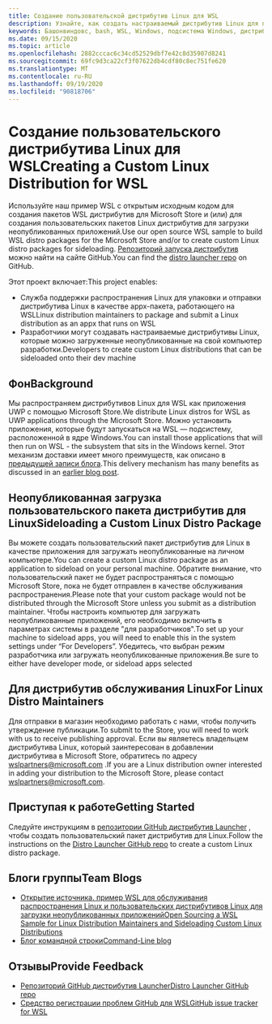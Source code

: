 ```yaml
---
title: Создание пользовательской дистрибутив Linux для WSL
description: Узнайте, как создать настраиваемый дистрибутив Linux для подсистемы Windows для Linux.
keywords: Башонвиндовс, bash, WSL, Windows, подсистема Windows, дистрибутив, настраиваемый
ms.date: 09/15/2020
ms.topic: article
ms.openlocfilehash: 2882cccac6c34cd52529dbf7e42c8d35907d8241
ms.sourcegitcommit: 69fc9d3ca22cf3f07622db4cdf80c8ec751fe620
ms.translationtype: MT
ms.contentlocale: ru-RU
ms.lasthandoff: 09/19/2020
ms.locfileid: "90818706"
---
```

# <a name="creating-a-custom-linux-distribution-for-wsl"></a><span data-ttu-id="7b700-104">Создание пользовательского дистрибутива Linux для WSL</span><span class="sxs-lookup"><span data-stu-id="7b700-104">Creating a Custom Linux Distribution for WSL</span></span>

<span data-ttu-id="7b700-105">Используйте наш пример WSL с открытым исходным кодом для создания пакетов WSL дистрибутив для Microsoft Store и (или) для создания пользовательских пакетов Linux дистрибутив для загрузки неопубликованных приложений.</span><span class="sxs-lookup"><span data-stu-id="7b700-105">Use our open source WSL sample to build WSL distro packages for the Microsoft Store and/or to create custom Linux distro packages for sideloading.</span></span> <span data-ttu-id="7b700-106">[Репозиторий запуска дистрибутив](https://github.com/Microsoft/WSL-DistroLauncher) можно найти на сайте GitHub.</span><span class="sxs-lookup"><span data-stu-id="7b700-106">You can find the [distro launcher repo](https://github.com/Microsoft/WSL-DistroLauncher) on GitHub.</span></span>

<span data-ttu-id="7b700-107">Этот проект включает:</span><span class="sxs-lookup"><span data-stu-id="7b700-107">This project enables:</span></span>

- <span data-ttu-id="7b700-108">Служба поддержки распространения Linux для упаковки и отправки дистрибутива Linux в качестве appx-пакета, работающего на WSL</span><span class="sxs-lookup"><span data-stu-id="7b700-108">Linux distribution maintainers to package and submit a Linux distribution as an appx that runs on WSL</span></span>
- <span data-ttu-id="7b700-109">Разработчики могут создавать настраиваемые дистрибутивы Linux, которые можно загруженные неопубликованные на свой компьютер разработки.</span><span class="sxs-lookup"><span data-stu-id="7b700-109">Developers to create custom Linux distributions that can be sideloaded onto their dev machine</span></span>

## <a name="background"></a><span data-ttu-id="7b700-110">Фон</span><span class="sxs-lookup"><span data-stu-id="7b700-110">Background</span></span>

<span data-ttu-id="7b700-111">Мы распространяем дистрибутивов Linux для WSL как приложения UWP с помощью Microsoft Store.</span><span class="sxs-lookup"><span data-stu-id="7b700-111">We distribute Linux distros for WSL as UWP applications through the Microsoft Store.</span></span> <span data-ttu-id="7b700-112">Можно установить приложения, которые будут запускаться на WSL — подсистему, расположенной в ядре Windows.</span><span class="sxs-lookup"><span data-stu-id="7b700-112">You can install those applications that will then run on WSL - the subsystem that sits in the Windows kernel.</span></span> <span data-ttu-id="7b700-113">Этот механизм доставки имеет много преимуществ, как описано в [предыдущей записи блога](https://blogs.msdn.microsoft.com/commandline/2017/07/10/ubuntu-now-available-from-the-windows-store/).</span><span class="sxs-lookup"><span data-stu-id="7b700-113">This delivery mechanism has many benefits as discussed in an [earlier blog post](https://blogs.msdn.microsoft.com/commandline/2017/07/10/ubuntu-now-available-from-the-windows-store/).</span></span>

## <a name="sideloading-a-custom-linux-distro-package"></a><span data-ttu-id="7b700-114">Неопубликованная загрузка пользовательского пакета дистрибутив для Linux</span><span class="sxs-lookup"><span data-stu-id="7b700-114">Sideloading a Custom Linux Distro Package</span></span>

<span data-ttu-id="7b700-115">Вы можете создать пользовательский пакет дистрибутив для Linux в качестве приложения для загружать неопубликованные на личном компьютере.</span><span class="sxs-lookup"><span data-stu-id="7b700-115">You can create a custom Linux distro package as an application to sideload on your personal machine.</span></span> <span data-ttu-id="7b700-116">Обратите внимание, что пользовательский пакет не будет распространяться с помощью Microsoft Store, пока не будет отправлен в качестве обслуживания распространения.</span><span class="sxs-lookup"><span data-stu-id="7b700-116">Please note that your custom package would not be distributed through the Microsoft Store unless you submit as a distribution maintainer.</span></span>
<span data-ttu-id="7b700-117">Чтобы настроить компьютер для загружать неопубликованные приложений, его необходимо включить в параметрах системы в разделе "для разработчиков".</span><span class="sxs-lookup"><span data-stu-id="7b700-117">To set up your machine to sideload apps, you will need to enable this in the system settings under “For Developers”.</span></span>  <span data-ttu-id="7b700-118">Убедитесь, что выбран режим разработчика или загружать неопубликованные приложения.</span><span class="sxs-lookup"><span data-stu-id="7b700-118">Be sure to either have developer mode, or sideload apps selected</span></span>

## <a name="for-linux-distro-maintainers"></a><span data-ttu-id="7b700-119">Для дистрибутив обслуживания Linux</span><span class="sxs-lookup"><span data-stu-id="7b700-119">For Linux Distro Maintainers</span></span>

<span data-ttu-id="7b700-120">Для отправки в магазин необходимо работать с нами, чтобы получить утверждение публикации.</span><span class="sxs-lookup"><span data-stu-id="7b700-120">To submit to the Store, you will need to work with us to receive publishing approval.</span></span> <span data-ttu-id="7b700-121">Если вы являетесь владельцем дистрибутива Linux, который заинтересован в добавлении дистрибутива в Microsoft Store, обратитесь по адресу wslpartners@microsoft.com .</span><span class="sxs-lookup"><span data-stu-id="7b700-121">If you are a Linux distribution owner interested in adding your distribution to the Microsoft Store, please contact wslpartners@microsoft.com.</span></span>

## <a name="getting-started"></a><span data-ttu-id="7b700-122">Приступая к работе</span><span class="sxs-lookup"><span data-stu-id="7b700-122">Getting Started</span></span>

<span data-ttu-id="7b700-123">Следуйте инструкциям в [репозитории GitHub дистрибутив Launcher](https://github.com/Microsoft/WSL-DistroLauncher) , чтобы создать пользовательский пакет дистрибутив для Linux.</span><span class="sxs-lookup"><span data-stu-id="7b700-123">Follow the instructions on the [Distro Launcher GitHub repo](https://github.com/Microsoft/WSL-DistroLauncher) to create a custom Linux distro package.</span></span>

## <a name="team-blogs"></a><span data-ttu-id="7b700-124">Блоги группы</span><span class="sxs-lookup"><span data-stu-id="7b700-124">Team Blogs</span></span>

-  [<span data-ttu-id="7b700-125">Открытие источника. пример WSL для обслуживания распространения Linux и пользовательских дистрибутивов Linux для загрузки неопубликованных приложений</span><span class="sxs-lookup"><span data-stu-id="7b700-125">Open Sourcing a WSL Sample for Linux Distribution Maintainers and Sideloading Custom Linux Distributions</span></span>](https://blogs.msdn.microsoft.com/commandline/2018/03/26/wsl-distro-launcher/)
- [<span data-ttu-id="7b700-126">Блог командной строки</span><span class="sxs-lookup"><span data-stu-id="7b700-126">Command-Line blog</span></span>](https://blogs.msdn.microsoft.com/commandline/)

## <a name="provide-feedback"></a><span data-ttu-id="7b700-127">Отзывы</span><span class="sxs-lookup"><span data-stu-id="7b700-127">Provide Feedback</span></span>

- [<span data-ttu-id="7b700-128">Репозиторий GitHub дистрибутив Launcher</span><span class="sxs-lookup"><span data-stu-id="7b700-128">Distro Launcher GitHub repo</span></span>](https://github.com/Microsoft/WSL-DistroLauncher)
- [<span data-ttu-id="7b700-129">Средство регистрации проблем GitHub для WSL</span><span class="sxs-lookup"><span data-stu-id="7b700-129">GitHub issue tracker for WSL</span></span>](https://github.com/Microsoft/BashOnWindows/issues)
